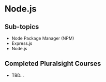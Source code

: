 # Node.js

## Sub-topics

- Node Package Manager (NPM)
- Express.js
- Node.js

## Completed Pluralsight Courses

- TBD...
